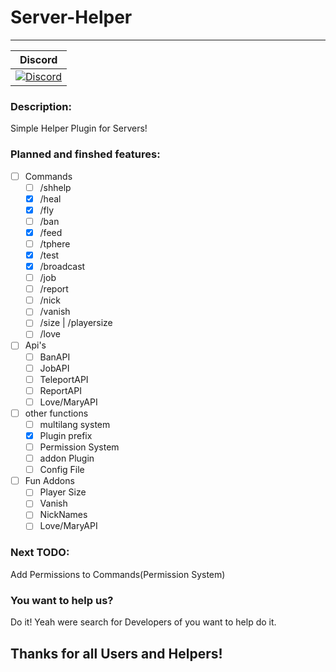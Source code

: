 # Server-Helper
---
| Discord |
| :-----: |
[![Discord](https://img.shields.io/badge/chat-on%20discord-7289da.svg)](https://discord.gg/M7aQfm) |

### Description:
Simple Helper Plugin for Servers!

### Planned and finshed features:
- [ ] Commands
    - [ ] /shhelp
    - [x] /heal
    - [x] /fly
    - [ ] /ban
    - [x] /feed
    - [ ] /tphere
    - [x] /test
    - [x] /broadcast
    - [ ] /job
    - [ ] /report
    - [ ] /nick
    - [ ] /vanish
    - [ ] /size | /playersize
    - [ ] /love
- [ ] Api's
    - [ ] BanAPI
    - [ ] JobAPI
    - [ ] TeleportAPI
    - [ ] ReportAPI
    - [ ] Love/MaryAPI
- [ ] other functions
    - [ ] multilang system
    - [x] Plugin prefix
    - [ ] Permission System
    - [ ] addon Plugin
    - [ ] Config File
- [ ] Fun Addons
    - [ ] Player Size
    - [ ] Vanish
    - [ ] NickNames
    - [ ] Love/MaryAPI

### Next TODO:
Add Permissions to Commands(Permission System)

### You want to help us?
Do it! Yeah were search for Developers of you want to help do it.

## Thanks for all Users and Helpers!
